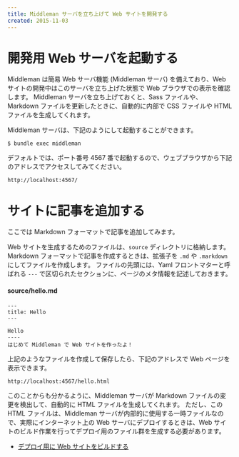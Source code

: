 ```yaml
---
title: Middleman サーバを立ち上げて Web サイトを開発する
created: 2015-11-03
---
```


開発用 Web サーバを起動する
====
Middleman は簡易 Web サーバ機能 (Middleman サーバ) を備えており、Web サイトの開発中はこのサーバを立ち上げた状態で Web ブラウザでの表示を確認します。
Middleman サーバを立ち上げておくと、Sass ファイルや、Markdown ファイルを更新したときに、自動的に内部で CSS ファイルや HTML ファイルを生成してくれます。

Middleman サーバは、下記のようにして起動することができます。

```
$ bundle exec middleman
```

デフォルトでは、ポート番号 4567 番で起動するので、ウェブブラウザから下記のアドレスでアクセスしてみてください。

```
http://localhost:4567/
```


サイトに記事を追加する
====
ここでは Markdown フォーマットで記事を追加してみます。

Web サイトを生成するためのファイルは、`source` ディレクトリに格納します。
Markdown フォーマットで記事を作成するときは、拡張子を `.md` や `.markdown` にしてファイルを作成します。
ファイルの先頭には、Yaml フロントマターと呼ばれる `---` で区切られたセクションに、ページのメタ情報を記述しておきます。

#### source/hello.md
```
---
title: Hello
---

Hello
----
はじめて Middleman で Web サイトを作ったよ！
```

上記のようなファイルを作成して保存したら、下記のアドレスで Web ページを表示できます。

```
http://localhost:4567/hello.html
```

このことからも分かるように、Middleman サーバが Markdown ファイルの変更を検出して、自動的に HTML ファイルを生成してくれます。
ただし、この HTML ファイルは、Middleman サーバが内部的に使用する一時ファイルなので、実際にインターネット上の Web サーバにデプロイするときは、Web サイトのビルド作業を行ってデプロイ用のファイル群を生成する必要があります。

* [デプロイ用に Web サイトをビルドする](build-project.html)

